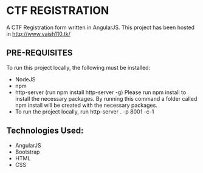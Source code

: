 # CTF REGISTRATION

A CTF Registration form written in AngularJS. This project has been hosted in http://www.vaish110.tk/ 

## PRE-REQUISITES
To run this  project locally, the following must be installed:
* NodeJS
* npm
* http-server (run npm install http-server -g)
Please run npm install to install the necessary packages. By running this command a folder called npm install will be created with the necessary packages.
* To run the project locally, run http-server . -p 8001 -c-1 

## Technologies Used:
* AngularJS
* Bootstrap
* HTML
* CSS



